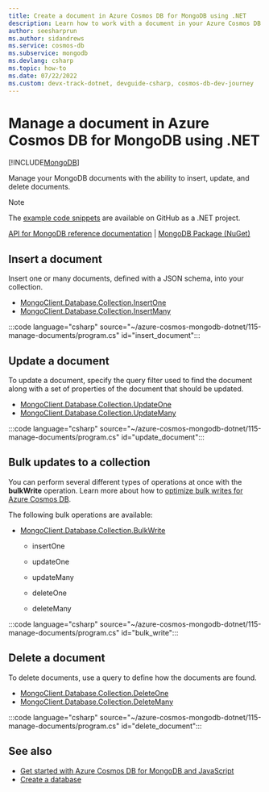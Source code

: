 ```yaml
---
title: Create a document in Azure Cosmos DB for MongoDB using .NET
description: Learn how to work with a document in your Azure Cosmos DB for MongoDB database using the .NET SDK.
author: seesharprun
ms.author: sidandrews
ms.service: cosmos-db
ms.subservice: mongodb
ms.devlang: csharp
ms.topic: how-to
ms.date: 07/22/2022
ms.custom: devx-track-dotnet, devguide-csharp, cosmos-db-dev-journey
---
```


# Manage a document in Azure Cosmos DB for MongoDB using .NET

[!INCLUDE[MongoDB](~/reusable-content/ce-skilling/azure/includes/cosmos-db/includes/appliesto-mongodb.md)]

Manage your MongoDB documents with the ability to insert, update, and delete documents.

> [!NOTE]
> The [example code snippets](https://github.com/Azure-Samples/cosmos-db-mongodb-api-dotnet-samples) are available on GitHub as a .NET project.

[API for MongoDB reference documentation](https://docs.mongodb.com/drivers/node) | [MongoDB Package (NuGet)](https://www.nuget.org/packages/MongoDB.Driver)

## Insert a document

Insert one or many documents, defined with a JSON schema, into your collection.

- [MongoClient.Database.Collection.InsertOne](https://mongodb.github.io/mongo-csharp-driver/2.17/apidocs/html/M_MongoDB_Driver_IMongoCollection_1_InsertOne_1.htm)
- [MongoClient.Database.Collection.InsertMany](https://mongodb.github.io/mongo-csharp-driver/2.17/apidocs/html/M_MongoDB_Driver_IMongoCollection_1_InsertMany_1.htm)

:::code language="csharp" source="~/azure-cosmos-mongodb-dotnet/115-manage-documents/program.cs" id="insert_document":::

## Update a document

To update a document, specify the query filter used to find the document along with a set of properties of the document that should be updated.

- [MongoClient.Database.Collection.UpdateOne](https://mongodb.github.io/mongo-csharp-driver/2.17/apidocs/html/M_MongoDB_Driver_IMongoCollection_1_UpdateOne_1.htm)
- [MongoClient.Database.Collection.UpdateMany](https://mongodb.github.io/mongo-csharp-driver/2.17/apidocs/html/M_MongoDB_Driver_IMongoCollection_1_UpdateMany_1.htm)

:::code language="csharp" source="~/azure-cosmos-mongodb-dotnet/115-manage-documents/program.cs" id="update_document":::

## Bulk updates to a collection

You can perform several different types of operations at once with the **bulkWrite** operation. Learn more about how to [optimize bulk writes for Azure Cosmos DB](optimize-write-performance.md#tune-for-the-optimal-batch-size-and-thread-count).

The following bulk operations are available:

- [MongoClient.Database.Collection.BulkWrite](https://mongodb.github.io/mongo-csharp-driver/2.17/apidocs/html/M_MongoDB_Driver_IMongoCollection_1_BulkWrite_1.htm)

  - insertOne

  - updateOne

  - updateMany

  - deleteOne
  
  - deleteMany

:::code language="csharp" source="~/azure-cosmos-mongodb-dotnet/115-manage-documents/program.cs" id="bulk_write":::

## Delete a document

To delete documents, use a query to define how the documents are found.

- [MongoClient.Database.Collection.DeleteOne](https://mongodb.github.io/mongo-csharp-driver/2.17/apidocs/html/M_MongoDB_Driver_IMongoCollection_1_DeleteOne_1.htm)
- [MongoClient.Database.Collection.DeleteMany](https://mongodb.github.io/mongo-csharp-driver/2.17/apidocs/html/M_MongoDB_Driver_IMongoCollection_1_DeleteMany_1.htm)

:::code language="csharp" source="~/azure-cosmos-mongodb-dotnet/115-manage-documents/program.cs" id="delete_document":::

## See also

- [Get started with Azure Cosmos DB for MongoDB and JavaScript](how-to-javascript-get-started.md)
- [Create a database](how-to-javascript-manage-databases.md)
